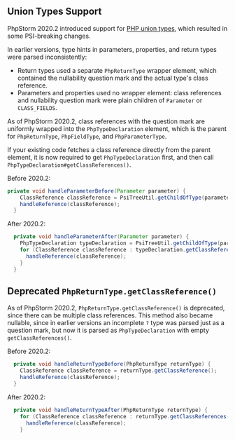 [//]: # (title: Incompatible PHP OpenAPI changes in PhpStorm 2020.2)

<!-- Copyright 2000-2020 JetBrains s.r.o. and other contributors. Use of this source code is governed by the Apache 2.0 license that can be found in the LICENSE file. -->

## Union Types Support
PhpStorm 2020.2 introduced support for [PHP union types](https://wiki.php.net/rfc/union_types_v2), which resulted in some PSI-breaking changes.

In earlier versions, type hints in parameters, properties, and return types were parsed inconsistently:
* Return types used a separate `PhpReturnType` wrapper element, which contained the nullability question mark and the actual type's class reference.
* Parameters and properties used no wrapper element: class references and nullability question mark were plain children of `Parameter` or `CLASS_FIELDS`.

As of PhpStorm 2020.2, class references with the question mark are uniformly wrapped into the `PhpTypeDeclaration` element, which is the parent for `PhpReturnType`, `PhpFieldType`, and `PhpParameterType`.

If your existing code fetches a class reference directly from the parent element, it is now required to get `PhpTypeDeclaration` first, and then call `PhpTypeDeclaration#getClassReferences()`.

Before 2020.2:

```java
private void handleParameterBefore(Parameter parameter) {
    ClassReference classReference = PsiTreeUtil.getChildOfType(parameter, ClassReference.class);
    handleReference(classReference);
  }
```

After 2020.2:

```java
  private void handleParameterAfter(Parameter parameter) {
    PhpTypeDeclaration typeDeclaration = PsiTreeUtil.getChildOfType(parameter, PhpTypeDeclaration.class);
    for (ClassReference classReference : typeDeclaration.getClassReferences()) {
      handleReference(classReference);
    }
  }
```

## Deprecated `PhpReturnType.getClassReference()`
As of PhpStorm 2020.2, `PhpReturnType.getClassReference()` is deprecated, since there can be multiple class references.
This method also became nullable, since in earlier versions an incomplete `?` type was parsed just as a question mark, but now it is parsed as `PhpTypeDeclaration` with empty `getClassReferences()`.

Before 2020.2:

```java
  private void handleReturnTypeBefore(PhpReturnType returnType) {
    ClassReference classReference = returnType.getClassReference();
    handleReference(classReference);
  }
```

After 2020.2:

```java
  private void handleReturnTypeAfter(PhpReturnType returnType) {
    for (ClassReference classReference : returnType.getClassReferences()) {
      handleReference(classReference);
    }
```